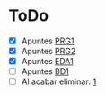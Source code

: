 # ToDo

- [x] Apuntes [PRG1](prg1)
- [x] Apuntes [ PRG2 ](prg2)
- [x] Apuntes [ EDA1 ](eda1)
- [ ] Apuntes [ BD1 ](bd1)
- [ ] Al acabar eliminar: [1](https://github.com/SdeCos/Apuntes-II-24-25)
